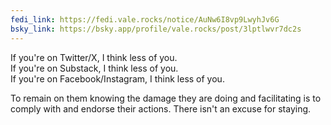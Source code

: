 ```yaml
---
fedi_link: https://fedi.vale.rocks/notice/AuNw6I8vp9LwyhJv6G
bsky_link: https://bsky.app/profile/vale.rocks/post/3lptlwvr7dc2s
---
```


If you're on Twitter/X, I think less of you. \
If you're on Substack, I think less of you. \
If you're on Facebook/Instagram, I think less of you.

To remain on them knowing the damage they are doing and facilitating is to comply with and endorse their actions. There isn't an excuse for staying.
